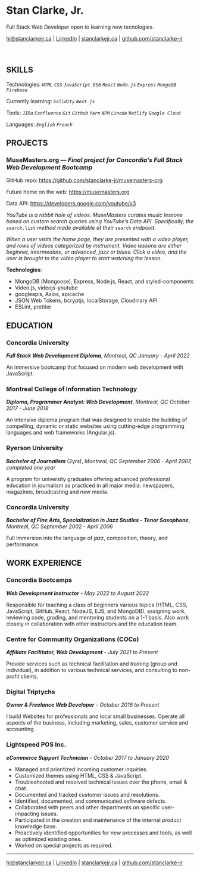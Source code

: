 # **Stan Clarke, Jr.**

Full Stack Web Developer open to learning new tecnologies.

<hi@stanclarkejr.ca> | [LinkedIn](https://linkedin.com/in/stan-clarke-jr) | [stanclarkejr.ca](https://stanclarkejr.ca) | [github.com/stanclarke-jr](https://github.com/stanclarke-jr)
<br>
<br>
<br>

## SKILLS

Technologies: _`HTML` `CSS` `JavaScript ES6` `React` `Node.js` `Express` `MongoDB` `Firebase`_

Currently learning: _`Solidity` `Next.js`_

Tools: _`JIRa` `Confluence` `Git` `Github` `Yarn` `NPM` `Linode` `Netlify` `Google Cloud`_

Languages: _`English` `French`_

## PROJECTS

### MuseMasters.org — _Final project for Concordia’s Full Stack Web Development Bootcamp_

GitHub repo: https://github.com/stanclarke-jr/musemasters-org

Future home on the web: https://musemasters.org

Data API: https://developers.google.com/youtube/v3

_YouTube is a rabbit hole of videos. MuseMasters curates music lessons based on custom search queries using YouTube’s Data API. Specifically, the_ `search.list` _method made available at their_ `search` _endpoint._

_When a user visits the home page, they are presented with a video player, and rows of videos categorized by instrument. Video lessons are either beginner, intermediate, or advanced, jazz or blues. Click a video, and the user is brought to the video player to start watching the lesson._

**Technologies**:

- MongoDB (Mongoose), Express, Node.js, React, and styled-components
- Video.js, videojs-youtube
- googleapis, Axios, apicache
- JSON Web Tokens, bcryptjs, localStorage, Cloudinary API
- ESLint, prettier

## EDUCATION

### Concordia University

**_Full Stack Web Development Diploma_**, _Montreal, QC_
_January - April 2022_

An immersive bootcamp that focused on modern web development with JavaScript.

### Montreal College of Information Technology

**_Diploma, Programmer Analyst: Web Development_**, _Montreal, QC_
_October 2017 - June 2018_

An intensive diploma program that was designed to enable the building of compelling, dynamic or static
websites using cutting-edge programming languages and web frameworks (Angular.js).

### Ryerson University

**_Bachelor of Journalism_** (2yrs), _Montreal, QC_
_September 2006 - April 2007, completed one year_

A program for university graduates offering advanced professional education in journalism as
practiced in all major media: newspapers, magazines, broadcasting and new media.

### Concordia University

**_Bachelor of Fine Arts, Specialization in Jazz Studies - Tenor Saxophone_**, _Montreal, QC_
_September 2002 - April 2006_

Full immersion into the language of jazz, composition, theory, and performance.

## WORK EXPERIENCE

### Concordia Bootcamps

**_Web Development Instructor_** - _May 2022 to August 2022_

Responsible for teaching a class of beginners various topics (HTML, CSS, JavaScript, GitHub, React,
NodeJS, EJS, and MongoDB), assigning work, reviewing code, grading, and mentoring students on a 1-1
basis. Also work closely in collaboration with other instructors and the education team.

### Centre for Community Organizations (COCo)

**_Affiliate Facilitator, Web Development_** - _July 2021 to Present_

Provide services such as technical facilitation and training (group and individual), in addition to various technical services, and consulting to non-profit clients.

### Digital Triptychs

**_Owner & Freelance Web Developer_** - _October 2016 to Present_

I build Websites for professionals and local small businesses. Operate all aspects of the business, including marketing, sales, customer service and accounting.

### Lightspeed POS Inc.

**_eCommerce Support Technician_** - _October 2017 to January 2020_

- Managed and prioritized incoming customer inquiries.
- Customized themes using HTML, CSS & JavaScript.
- Troubleshooted and resolved technical issues over the phone, email & chat.
- Documented and tracked customer issues and resolutions.
- Identified, documented, and communicated software defects.
- Collaborated with peers and other departments on specific user-impacting issues.
- Participated in the creation and maintenance of the internal product knowledge base.
- Proactively identified opportunities for new processes and tools, as well as optimized existing ones.
- Worked on special projects as required.

---

<hi@stanclarkejr.ca> | [LinkedIn](https://linkedin.com/in/stan-clarke-jr) | [stanclarkejr.ca](https://stanclarkejr.ca) | [github.com/stanclarke-jr](https://github.com/stanclarke-jr)
